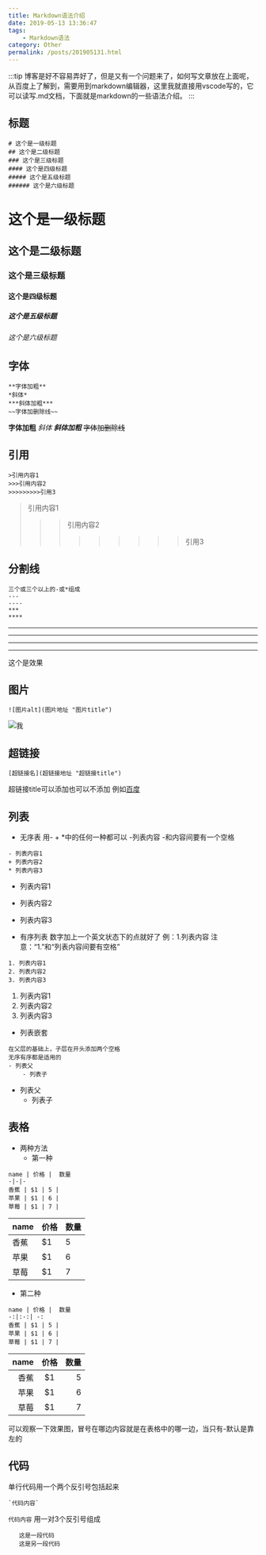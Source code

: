 ```yaml
---
title: Markdown语法介绍
date: 2019-05-13 13:36:47
tags: 
    - Markdown语法
category: Other
permalink: /posts/201905131.html
---
```


:::tip
博客是好不容易弄好了，但是又有一个问题来了，如何写文章放在上面呢，从百度上了解到，需要用到markdown编辑器，这里我就直接用vscode写的，它可以读写.md文档，下面就是markdown的一些语法介绍。
:::

<!-- more -->

## 标题

```
# 这个是一级标题
## 这个是二级标题
### 这个是三级标题
#### 这个是四级标题
##### 这个是五级标题
###### 这个是六级标题
```

# 这个是一级标题
## 这个是二级标题
### 这个是三级标题
#### 这个是四级标题
##### 这个是五级标题
###### 这个是六级标题

## 字体

```
**字体加粗**
*斜体*
***斜体加粗***
~~字体加删除线~~
```
**字体加粗**
*斜体*
***斜体加粗***
~~字体加删除线~~

## 引用

```
>引用内容1
>>>引用内容2
>>>>>>>>>引用3
```

>引用内容1
>>>引用内容2
>>>>>>>>>引用3

## 分割线

```
三个或三个以上的-或*组成
---
----
***
****
```

---
----
***
****
这个是效果

## 图片

```
![图片alt](图片地址 "图片title")
```
![我](https://ss3.bdstatic.com/70cFv8Sh_Q1YnxGkpoWK1HF6hhy/it/u=3070055457,3478407808&fm=26&gp=0.jpg "风景")

## 超链接

```
[超链接名](超链接地址 "超链接title")
```

超链接title可以添加也可以不添加
例如[百度](http://www.baidu.com)

## 列表

+ 无序表
用- + *中的任何一种都可以
-列表内容    -和内容间要有一个空格

```
- 列表内容1
+ 列表内容2
* 列表内容3
```

- 列表内容1
+ 列表内容2
* 列表内容3
+ 有序列表
数字加上一个英文状态下的点就好了
例：1.列表内容  注意：“1.”和“列表内容间要有空格”

```
1. 列表内容1
2. 列表内容2
3. 列表内容3
```

1. 列表内容1
2. 列表内容2
3. 列表内容3
+ 列表嵌套

```
在父层的基础上，子层在开头添加两个空格
无序有序都是适用的
- 列表父
    - 列表子
```

- 列表父
  - 列表子

## 表格

+ 两种方法
  + 第一种

```
name | 价格 |  数量  
-|-|-
香蕉 | $1 | 5 |
苹果 | $1 | 6 |
草莓 | $1 | 7 |
```

name | 价格 |  数量  
-|-|-
香蕉 | $1 | 5 |
苹果 | $1 | 6 |
草莓 | $1 | 7 |
  + 第二种

```
name | 价格 |  数量  
-:|:-:| -:
香蕉 | $1 | 5 |
苹果 | $1 | 6 |
草莓 | $1 | 7 |
```

name | 价格 |  数量  
-:|:-:| -:
香蕉 | $1 | 5 |
苹果 | $1 | 6 |
草莓 | $1 | 7 |
可以观察一下效果图，冒号在哪边内容就是在表格中的哪一边，当只有-默认是靠左的

## 代码

单行代码用一个两个反引号包括起来

```
`代码内容`
```

`代码内容`
用一对3个反引号组成

```
   这是一段代码
   这是另一段代码
```